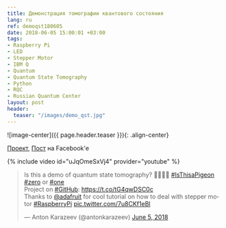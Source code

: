 ```yaml
---
title: Демонстрация томографии квантового состояния
lang: ru
ref: demoqst180605
date: 2018-06-05 15:00:01 +03:00
tags:
- Raspberry Pi
- LED
- Stepper Motor
- IBM Q
- Quantum
- Quantum State Tomography
- Python
- RQC
- Russian Quantum Center
layout: post
header:
  teaser: "/images/demo_qst.jpg"
---
```


![image-center]({{ page.header.teaser }}){: .align-center}

[Проект](https://github.com/akarazeevprojects/StepperProjects), [Пост](https://www.facebook.com/anton.karazeev/posts/1709867399134721) на Facebook'e

{% include video id="uJqOmeSxVj4" provider="youtube" %}

<blockquote class="twitter-tweet"><p lang="en" dir="ltr">Is this a demo of quantum state tomography? 💁🏻‍♂️🦋 <a href="https://twitter.com/hashtag/IsThisaPigeon?src=hash&amp;ref_src=twsrc%5Etfw">#IsThisaPigeon</a> <a href="https://twitter.com/hashtag/zero?src=hash&amp;ref_src=twsrc%5Etfw">#zero</a> or <a href="https://twitter.com/hashtag/one?src=hash&amp;ref_src=twsrc%5Etfw">#one</a><br>Project on <a href="https://twitter.com/hashtag/GitHub?src=hash&amp;ref_src=twsrc%5Etfw">#GitHub</a>: <a href="https://t.co/tG4qwDSC0c">https://t.co/tG4qwDSC0c</a><br>Thanks to <a href="https://twitter.com/adafruit?ref_src=twsrc%5Etfw">@adafruit</a> for cool tutorial on how to deal with stepper motor <a href="https://twitter.com/hashtag/RaspberryPi?src=hash&amp;ref_src=twsrc%5Etfw">#RaspberryPi</a> <a href="https://t.co/7u8CKf1eBl">pic.twitter.com/7u8CKf1eBl</a></p>&mdash; Anton Karazeev (@antonkarazeev) <a href="https://twitter.com/antonkarazeev/status/1003792765233385472?ref_src=twsrc%5Etfw">June 5, 2018</a></blockquote> <script async src="https://platform.twitter.com/widgets.js" charset="utf-8"></script>
